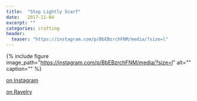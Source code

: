 ```yaml
---
title:  "Step Lightly Scarf"
date:   2017-11-04
excerpt: ""
categories: crafting
header:
  teaser: "https://instagram.com/p/BbEBzrchFNM/media/?size=l"
---
```


{% include figure image_path="https://instagram.com/p/BbEBzrchFNM/media/?size=l" alt="" caption="" %}

[on Instagram](https://www.instagram.com/p/BbEBzrchFNM/)

[on Ravelry](https://www.ravelry.com/projects/stahlblau/step-lightly-scarf-2)
